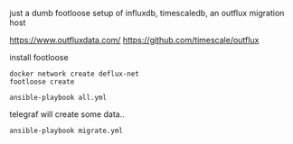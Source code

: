 just a dumb footloose setup of influxdb, timescaledb, an outflux migration host

https://www.outfluxdata.com/
https://github.com/timescale/outflux

install footloose

    docker network create deflux-net
    footloose create

    ansible-playbook all.yml

telegraf will create some data..

    ansible-playbook migrate.yml

